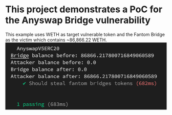 # This project demonstrates a PoC for the Anyswap Bridge vulnerability

This example uses WETH as target vulnerable token and the Fantom Bridge as the victim which contains ~86,866.22 WETH.
![PoC](./AnyswapExploit.png)